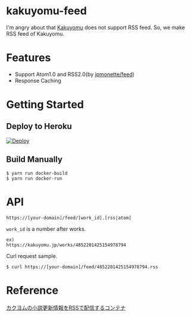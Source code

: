 kakuyomu-feed
=======

I'm angry about that [Kakuyomu](https://kakuyomu.jp/) does not support RSS feed.
So, we make RSS feed of Kakuyomu.


# Features

- Support Atom1.0 and RSS2.0(by [jpmonette/feed](https://github.com/jpmonette/feed))
- Response Caching

# Getting Started

## Deploy to Heroku

[![Deploy](https://www.herokucdn.com/deploy/button.svg)](https://heroku.com/deploy?template=https://github.com/bagpack/kakuyomu-feed)

## Build Manually

```
$ yarn run docker-build
$ yarn run docker-run
```

# API

```
https://[your-domain]/feed/[work_id].[rss|atom]
```

`work_id` is a number after works.

```
ex)
https://kakuyomu.jp/works/4852201425154978794
```

Curl request sample.

```
$ curl https://[your-domain]/feed/4852201425154978794.rss
```

# Reference

[カクヨムの小説更新情報をRSSで配信するコンテナ](https://github.com/tetosuna/kakuyomu-rss-gen)

